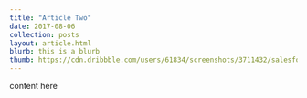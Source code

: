 ```yaml
---
title: "Article Two"
date: 2017-08-06
collection: posts
layout: article.html
blurb: this is a blurb
thumb: https://cdn.dribbble.com/users/61834/screenshots/3711432/salesforce.png
---
```


content here